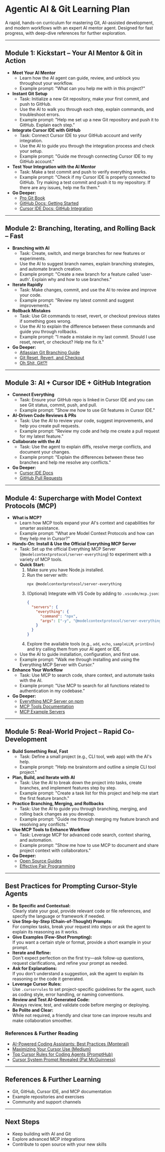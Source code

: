 # Agentic AI & Git Learning Plan

A rapid, hands-on curriculum for mastering Git, AI-assisted development, and modern workflows with an expert AI mentor agent. Designed for fast progress, with deep-dive references for further exploration.

---

## Module 1: Kickstart – Your AI Mentor & Git in Action

- **Meet Your AI Mentor**
  - Learn how the AI agent can guide, review, and unblock you throughout your workflow.
  - Example prompt: "What can you help me with in this project?"
- **Instant Git Setup**
  - Task: Initialize a new Git repository, make your first commit, and push to GitHub.
  - Use the AI to walk you through each step, explain commands, and troubleshoot errors.
  - Example prompt: "Help me set up a new Git repository and push it to GitHub. Explain each step."
- **Integrate Cursor IDE with GitHub**
  - Task: Connect Cursor IDE to your GitHub account and verify integration.
  - Use the AI to guide you through the integration process and check your setup.
  - Example prompt: "Guide me through connecting Cursor IDE to my GitHub account."
- **Test Your Integration with the AI Mentor**
  - Task: Make a test commit and push to verify everything works.
  - Example prompt: "Check if my Cursor IDE is properly connected to GitHub. Try making a test commit and push it to my repository. If there are any issues, help me fix them."
- **Go Deeper:**  
  - [Pro Git Book](https://git-scm.com/book/en/v2)  
  - [GitHub Docs: Getting Started](https://docs.github.com/en/get-started)  
  - [Cursor IDE Docs: GitHub Integration](https://www.cursor.so/docs/integrations/github)

---

## Module 2: Branching, Iterating, and Rolling Back – Fast

- **Branching with AI**
  - Task: Create, switch, and merge branches for new features or experiments.
  - Use the AI to suggest branch names, explain branching strategies, and automate branch creation.
  - Example prompt: "Create a new branch for a feature called 'user-auth'. Explain why and how to use branches."
- **Iterate Rapidly**
  - Task: Make changes, commit, and use the AI to review and improve your code.
  - Example prompt: "Review my latest commit and suggest improvements."
- **Rollback Mistakes**
  - Task: Use Git commands to reset, revert, or checkout previous states if something goes wrong.
  - Use the AI to explain the difference between these commands and guide you through rollbacks.
  - Example prompt: "I made a mistake in my last commit. Should I use reset, revert, or checkout? Help me fix it."
- **Go Deeper:**  
  - [Atlassian Git Branching Guide](https://www.atlassian.com/git/tutorials/using-branches)  
  - [Git Reset, Revert, and Checkout](https://www.git-tower.com/learn/git/ebook/en/command-line/advanced-topics/undoing-things)
  - [Oh Shit, Git!?!](https://ohshitgit.com/)

---

## Module 3: AI + Cursor IDE + GitHub Integration

- **Connect Everything**
  - Task: Ensure your GitHub repo is linked in Cursor IDE and you can see Git status, commit, push, and pull.
  - Example prompt: "Show me how to use Git features in Cursor IDE."
- **AI-Driven Code Reviews & PRs**
  - Task: Use the AI to review your code, suggest improvements, and help you create pull requests.
  - Example prompt: "Review my code and help me create a pull request for my latest feature."
- **Collaborate with the AI**
  - Task: Use the agent to explain diffs, resolve merge conflicts, and document your changes.
  - Example prompt: "Explain the differences between these two branches and help me resolve any conflicts."
- **Go Deeper:**  
  - [Cursor IDE Docs](https://www.cursor.so/docs)  
  - [GitHub Pull Requests](https://docs.github.com/en/pull-requests)

---

## Module 4: Supercharge with Model Context Protocols (MCP)

- **What is MCP?**
  - Learn how MCP tools expand your AI's context and capabilities for smarter assistance.
  - Example prompt: "What are Model Context Protocols and how can they help me in Cursor?"
- **Hands-On: Install & Use the Official Everything MCP Server**
  - Task: Set up the official Everything MCP Server (`@modelcontextprotocol/server-everything`) to experiment with a variety of MCP tools.
  - **Quick Start:**
    1. Make sure you have Node.js installed.
    2. Run the server with:
       ```sh
       npx @modelcontextprotocol/server-everything
       ```
    3. (Optional) Integrate with VS Code by adding to `.vscode/mcp.json`:
       ```json
       {
         "servers": {
           "everything": {
             "command": "npx",
             "args": ["-y", "@modelcontextprotocol/server-everything"]
           }
         }
       }
       ```
    4. Explore the available tools (e.g., `add`, `echo`, `sampleLLM`, `printEnv`) and try calling them from your AI agent or IDE.
  - Use the AI to guide installation, configuration, and first use.
  - Example prompt: "Walk me through installing and using the Everything MCP Server with Cursor."
- **Enhance Your Workflow**
  - Task: Use MCP to search code, share context, and automate tasks with the AI.
  - Example prompt: "Use MCP to search for all functions related to authentication in my codebase."
- **Go Deeper:**  
  - [Everything MCP Server on npm](https://www.npmjs.com/package/@modelcontextprotocol/server-everything)
  - [MCP Tools Documentation](https://modelcontextprotocol.io/docs/concepts/tools)
  - [MCP Example Servers](https://modelcontextprotocol.io/introduction)

---

## Module 5: Real-World Project – Rapid Co-Development

- **Build Something Real, Fast**
  - Task: Define a small project (e.g., CLI tool, web app) with the AI's help.
  - Example prompt: "Help me brainstorm and outline a simple CLI tool project."
- **Plan, Build, and Iterate with AI**
  - Task: Use the AI to break down the project into tasks, create branches, and implement features step by step.
  - Example prompt: "Create a task list for this project and help me start the first feature branch."
- **Practice Branching, Merging, and Rollbacks**
  - Task: Use the AI to guide you through branching, merging, and rolling back changes as you develop.
  - Example prompt: "Guide me through merging my feature branch and resolving any conflicts."
- **Use MCP Tools to Enhance Workflow**
  - Task: Leverage MCP for advanced code search, context sharing, and automation.
  - Example prompt: "Show me how to use MCP to document and share project context with collaborators."
- **Go Deeper:**  
  - [Open Source Guides](https://opensource.guide/)  
  - [Effective Pair Programming](https://martinfowler.com/articles/on-pair-programming.html)

---

## Best Practices for Prompting Cursor-Style Agents

- **Be Specific and Contextual:**  
  Clearly state your goal, provide relevant code or file references, and specify the language or framework if needed.
- **Use Step-by-Step (Chain-of-Thought) Prompts:**  
  For complex tasks, break your request into steps or ask the agent to explain its reasoning as it works.
- **Give Examples (Few-Shot Prompting):**  
  If you want a certain style or format, provide a short example in your prompt.
- **Iterate and Refine:**  
  Don't expect perfection on the first try—ask follow-up questions, request clarifications, and refine your prompt as needed.
- **Ask for Explanations:**  
  If you don't understand a suggestion, ask the agent to explain its reasoning or the code it generated.
- **Leverage Cursor Rules:**  
  Use `.cursorrules` to set project-specific guidelines for the agent, such as coding style, error handling, or naming conventions.
- **Review and Test AI-Generated Code:**  
  Always review, test, and validate code before merging or deploying.
- **Be Polite and Clear:**  
  While not required, a friendly and clear tone can improve results and make collaboration smoother.

### References & Further Reading

- [AI-Powered Coding Assistants: Best Practices (Monterail)](https://www.monterail.com/blog/ai-powered-coding-assistants-best-practices)
- [Maximizing Your Cursor Use (Medium)](https://extremelysunnyyk.medium.com/maximizing-your-cursor-use-advanced-prompting-cursor-rules-and-tooling-integration-496181fa919c)
- [Top Cursor Rules for Coding Agents (PromptHub)](https://www.prompthub.us/blog/top-cursor-rules-for-coding-agents)
- [Cursor System Prompt Revealed (Pat McGuinness)](https://patmcguinness.substack.com/p/cursor-system-prompt-revealed)

---

## References & Further Learning

- Git, GitHub, Cursor IDE, and MCP documentation
- Example repositories and exercises
- Community and support channels

---

## Next Steps

- Keep building with AI and Git
- Explore advanced MCP integrations
- Contribute to open source with your new skills
